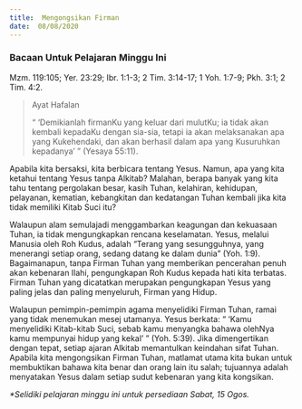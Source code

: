 ```yaml
---
title:  Mengongsikan Firman
date:  08/08/2020
---
```


### Bacaan Untuk Pelajaran Minggu Ini
Mzm. 119:105; Yer. 23:29; Ibr. 1:1-3; 2 Tim. 3:14-17; 1 Yoh. 1:7-9; Pkh. 3:1; 2 Tim. 4:2.

> <p>Ayat Hafalan</p>
> “ ‘Demikianlah firmanKu yang keluar dari mulutKu; ia tidak akan kembali kepadaKu dengan sia-sia, tetapi ia akan melaksanakan apa yang Kukehendaki, dan akan berhasil dalam apa yang Kusuruhkan kepadanya’ ” (Yesaya 55:11).

Apabila kita bersaksi, kita berbicara tentang Yesus. Namun, apa yang kita ketahui tentang Yesus tanpa Alkitab? Malahan, berapa banyak yang kita tahu tentang pergolakan besar, kasih Tuhan, kelahiran, kehidupan, pelayanan, kematian, kebangkitan dan kedatangan Tuhan kembali jika kita tidak memiliki Kitab Suci itu?

Walaupun alam semulajadi menggambarkan keagungan dan kekuasaan Tuhan, ia tidak mengungkapkan rencana keselamatan. Yesus, melalui Manusia oleh Roh Kudus, adalah “Terang yang sesungguhnya, yang menerangi setiap orang, sedang datang ke dalam dunia” (Yoh. 1:9). Bagaimanapun, tanpa Firman Tuhan yang memberikan pencerahan penuh akan kebenaran Ilahi, pengungkapan Roh Kudus kepada hati kita terbatas. Firman Tuhan yang dicatatkan merupakan pengungkapan Yesus yang paling jelas dan paling menyeluruh, Firman yang Hidup.

Walaupun pemimpin-pemimpin agama menyelidiki Firman Tuhan, ramai yang tidak menemukan mesej utamanya. Yesus berkata: “ ‘Kamu menyelidiki Kitab-kitab Suci, sebab kamu menyangka bahawa olehNya kamu mempunyai hidup yang kekal’ ” (Yoh. 5:39). Jika dimengertikan dengan tepat, setiap ajaran Alkitab memantulkan keindahan sifat Tuhan. Apabila kita mengongsikan Firman Tuhan, matlamat utama kita bukan untuk membuktikan bahawa kita benar dan orang lain itu salah; tujuannya adalah menyatakan Yesus dalam setiap sudut kebenaran yang kita kongsikan.

_*Selidiki pelajaran minggu ini untuk persediaan Sabat, 15 Ogos._